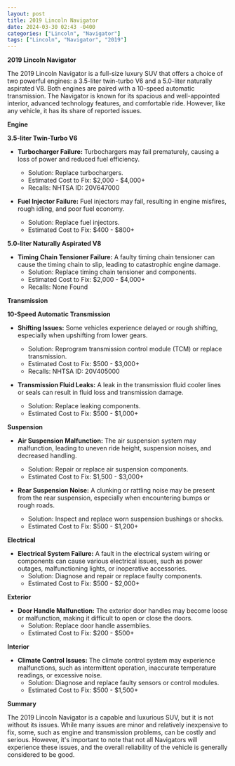 ```yaml
---
layout: post
title: 2019 Lincoln Navigator
date: 2024-03-30 02:43 -0400
categories: ["Lincoln", "Navigator"]
tags: ["Lincoln", "Navigator", "2019"]
---
```

**2019 Lincoln Navigator**

The 2019 Lincoln Navigator is a full-size luxury SUV that offers a choice of two powerful engines: a 3.5-liter twin-turbo V6 and a 5.0-liter naturally aspirated V8. Both engines are paired with a 10-speed automatic transmission. The Navigator is known for its spacious and well-appointed interior, advanced technology features, and comfortable ride. However, like any vehicle, it has its share of reported issues.

**Engine**

**3.5-liter Twin-Turbo V6**

* **Turbocharger Failure:** Turbochargers may fail prematurely, causing a loss of power and reduced fuel efficiency.
    * Solution: Replace turbochargers.
    * Estimated Cost to Fix: $2,000 - $4,000+
    * Recalls: NHTSA ID: 20V647000

* **Fuel Injector Failure:** Fuel injectors may fail, resulting in engine misfires, rough idling, and poor fuel economy.
    * Solution: Replace fuel injectors.
    * Estimated Cost to Fix: $400 - $800+

**5.0-liter Naturally Aspirated V8**

* **Timing Chain Tensioner Failure:** A faulty timing chain tensioner can cause the timing chain to slip, leading to catastrophic engine damage.
    * Solution: Replace timing chain tensioner and components.
    * Estimated Cost to Fix: $2,000 - $4,000+
    * Recalls: None Found

**Transmission**

**10-Speed Automatic Transmission**

* **Shifting Issues:** Some vehicles experience delayed or rough shifting, especially when upshifting from lower gears.
    * Solution: Reprogram transmission control module (TCM) or replace transmission.
    * Estimated Cost to Fix: $500 - $3,000+
    * Recalls: NHTSA ID: 20V405000

* **Transmission Fluid Leaks:** A leak in the transmission fluid cooler lines or seals can result in fluid loss and transmission damage.
    * Solution: Replace leaking components.
    * Estimated Cost to Fix: $500 - $1,000+

**Suspension**

* **Air Suspension Malfunction:** The air suspension system may malfunction, leading to uneven ride height, suspension noises, and decreased handling.
    * Solution: Repair or replace air suspension components.
    * Estimated Cost to Fix: $1,500 - $3,000+

* **Rear Suspension Noise:** A clunking or rattling noise may be present from the rear suspension, especially when encountering bumps or rough roads.
    * Solution: Inspect and replace worn suspension bushings or shocks.
    * Estimated Cost to Fix: $500 - $1,200+

**Electrical**

* **Electrical System Failure:** A fault in the electrical system wiring or components can cause various electrical issues, such as power outages, malfunctioning lights, or inoperative accessories.
    * Solution: Diagnose and repair or replace faulty components.
    * Estimated Cost to Fix: $500 - $2,000+

**Exterior**

* **Door Handle Malfunction:** The exterior door handles may become loose or malfunction, making it difficult to open or close the doors.
    * Solution: Replace door handle assemblies.
    * Estimated Cost to Fix: $200 - $500+

**Interior**

* **Climate Control Issues:** The climate control system may experience malfunctions, such as intermittent operation, inaccurate temperature readings, or excessive noise.
    * Solution: Diagnose and replace faulty sensors or control modules.
    * Estimated Cost to Fix: $500 - $1,500+

**Summary**

The 2019 Lincoln Navigator is a capable and luxurious SUV, but it is not without its issues. While many issues are minor and relatively inexpensive to fix, some, such as engine and transmission problems, can be costly and serious. However, it's important to note that not all Navigators will experience these issues, and the overall reliability of the vehicle is generally considered to be good.
